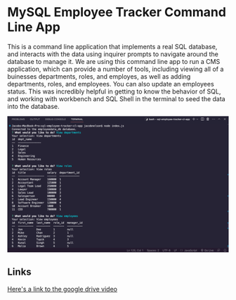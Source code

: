 # MySQL Employee Tracker Command Line App

This is a command line application that implements a real SQL database, and interacts with the data using inquirer prompts to navigate around the database to manage it. We are using this command line app to run a CMS application, which can provide a number of tools, including viewing all of a buinesses departments, roles, and employes, as well as adding departments, roles, and employees. You can also update an employees status. This was incredibly helpful in getting to know the behavior of SQL, and working with workbench and SQL Shell in the terminal to seed the data into the database. 

![Screenshot](./images/unit-12-homework-sc.png)

## Links

[Here's a link to the google drive video](https://drive.google.com/file/d/1YVA41iVfPQlL8OygvQoWPPGEZ0Y-NFFV/view)

